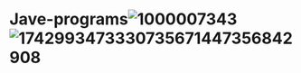 # Jave-programs![1000007343](https://github.com/user-attachments/assets/045bd44d-9451-458f-9383-198961bf958d)![1742993473330735671447356842908](https://github.com/user-attachments/assets/879de30d-6195-4bfe-9f45-75ee32053a75)
